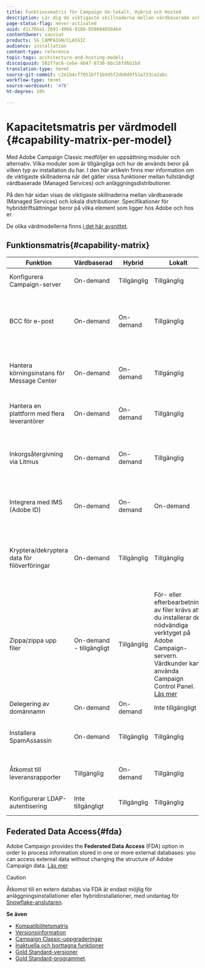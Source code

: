 ```yaml
---
title: Funktionsmatris för Campaign On-lokalt, Hybrid och Hosted
description: Lär dig de viktigaste skillnaderna mellan värdbaserade och lokala distributioner
page-status-flag: never-activated
uuid: d1c786a1-2691-4966-9108-059004050464
contentOwner: sauviat
products: SG_CAMPAIGN/CLASSIC
audience: installation
content-type: reference
topic-tags: architecture-and-hosting-models
discoiquuid: 582f7ac6-cebe-4b47-8730-bbc16fd6b1bd
translation-type: tm+mt
source-git-commit: c2e1b4cf7051b7f1b9d5f2db0d9f51a733ca2abc
workflow-type: tm+mt
source-wordcount: '476'
ht-degree: 10%

---
```



# Kapacitetsmatris per värdmodell {#capability-matrix-per-model}

Med Adobe Campaign Classic medföljer en uppsättning moduler och alternativ. Vilka moduler som är tillgängliga och hur de används beror på vilken typ av installation du har. I den här artikeln finns mer information om de viktigaste skillnaderna när det gäller vissa funktioner mellan fullständigt värdbaserade (Managed Services) och anläggningsdistributioner.

På den här sidan visas de viktigaste skillnaderna mellan värdbaserade (Managed Services) och lokala distributioner. Specifikationer för hybriddriftsättningar beror på vilka element som ligger hos Adobe och hos er.

De olika värdmodellerna finns [i det här avsnittet](../../installation/using/hosting-models.md).

## Funktionsmatris{#capability-matrix}

| Funktion | Värdbaserad | Hybrid | Lokalt | Detaljer |
|-----------------------------------------------|------------------|-----------|---------------|-----------------------------------------------------------------------------------------------------------------------------------------------------------------------------------------------------------------------|
| Konfigurera Campaign-server | On-demand | Tillgänglig | Tillgänglig | Konfigurationsfilen[för](../../installation/using/the-server-configuration-file.md)servern kan bara ändras av Adobe för värdkunder. |
| BCC för e-post | On-demand | On-demand | Tillgänglig | Kontakta er kontoansvarige för att aktivera e-post-BCC för värdbaserade och hybridbaserade arkitekturer. För lokala installationer följer du riktlinjerna i dokumentationen. [Läs mer](../../installation/using/email-archiving.md) |
| Hantera körningsinstans för Message Center | On-demand | On-demand | Tillgänglig | För värdbaserade distributioner kan vissa inställningar, som att skapa användare på körningsinstansen, endast utföras av Adobe. [Läs mer](../../message-center/using/about-transactional-messaging.md) |
| Hantera en plattform med flera leverantörer | On-demand | On-demand | Tillgänglig | Plattformar med mellanleverantörer som Adobe är värd för kan bara konfigureras av Adobe. |
| Inkorgsåtergivning via Litmus | On-demand | On-demand | Tillgänglig | Du behöver ett Litmus-konto. Du måste kontakta Adobe för att få den information som behövs eller utföra återgivningskonfigurationen för Inkorgen. [Läs mer](../../delivery/using/inbox-rendering.md) |
| Integrera med IMS (Adobe ID) | On-demand | On-demand | On-demand | IMS-etablering utförs av Adobe. Integreringen är en förutsättning för Adobe Experience Cloud-integreringar. [Läs mer](../../integrations/using/about-adobe-id.md) |
| Kryptera/dekryptera data för filöverföringar | On-demand | Tillgänglig | Tillgänglig | För- eller efterbearbetning av filer krävs att du installerar det nödvändiga verktyget på Adobe Campaign-servern. Värdkunder kan använda Campaign Control Panel. [Läs mer](../../workflow/using/importing-data.md#unzipping-or-decrypting-a-file-before-processing) |
| Zippa/zippa upp filer | On-demand - tillgängligt | Tillgänglig | För- eller efterbearbetning av filer krävs att du installerar det nödvändiga verktyget på Adobe Campaign-servern. Värdkunder kan använda Campaign Control Panel. [Läs mer](../../workflow/using/importing-data.md#unzipping-or-decrypting-a-file-before-processing) |
| Delegering av domännamn | On-demand | On-demand | Inte tillgängligt | [Läs mer](https://helpx.adobe.com/se/campaign/kb/domain-name-delegation.html) |
| Installera SpamAssassin | On-demand | Tillgänglig | Tillgänglig | Om du installerar SpamAssassin måste du redigera serverkonfigurationsfilen. [Läs mer](../../delivery/using/spamassassin.md) |
| Åtkomst till leveransrapporter | Tillgänglig | On-demand | Tillgänglig | I vissa hybriddistributioner går det inte att komma åt leveransrapporter från marknadsinstansen. |
| Konfigurerar LDAP-autentisering | Inte tillgängligt | Tillgänglig | Tillgänglig | LDAP-konfigurationen är bara möjlig för lokala eller hybridinstallationer. [Läs mer](../../installation/using/connecting-through-ldap.md) |


## Federated Data Access{#fda}

Adobe Campaign provides the **Federated Data Access** (FDA) option in order to process information stored in one or more external databases: you can access external data without changing the structure of Adobe Campaign data. [Läs mer](../../platform/using/about-fda.md)

>[!CAUTION]
>
>Åtkomst till en extern databas via FDA är endast möjlig för anläggningsinstallationer eller hybridinstallationer, med undantag för [Snowflake-anslutaren](../../platform/using/specific-configuration-database.md#configure-access-to-snowflake).


**Se även**

* [Kompatibilitetsmatris](../../rn/using/compatibility-matrix.md)
* [Versionsinformation](../../rn/using/latest-release.md)
* [Campaign Classic-uppgraderingar](../../rn/using/rn-overview.md)
* [Inaktuella och borttagna funktioner](../../rn/using/deprecated-features.md)
* [Gold Standard-versioner](../../rn/using/gold-standard.md)
* [Gold Standard-programmet](https://helpx.adobe.com/se/campaign/kb/gold-standard.html).
